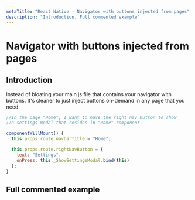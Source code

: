 ```yaml
---
metaTitle: "React Native - Navigator with buttons injected from pages"
description: "Introduction, Full commented example"
---
```


# Navigator with buttons injected from pages



## Introduction


Instead of bloating your main  js file that contains your navigator with buttons. It's cleaner to just inject buttons on-demand in any page that you need.

```js
//In the page "Home", I want to have the right nav button to show
//a settings modal that resides in "Home" component.

componentWillMount() {
  this.props.route.navbarTitle = "Home";

  this.props.route.rightNavButton = {
    text: "Settings",
    onPress: this._ShowSettingsModal.bind(this)
  };
}

```



## Full commented example


